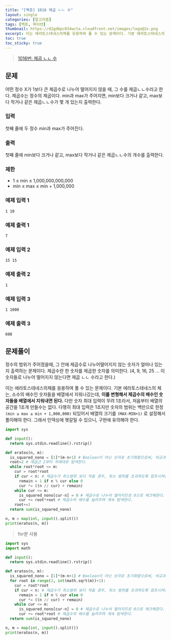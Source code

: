 ```yaml
---
title: "[백준] 1016 제곱 ㄴㄴ 수"
layout: single
categories: [알고리즘]
tags: [백준, 파이썬]
thumbnail: https://d2gd6pc034wcta.cloudfront.net/images/logo@2x.png
excerpt: 이는 에라토스테네스의체를 응용하여 풀 수 있는 문제이다. 기본 에라토스테네스의 체는, 소수의 배수인 숫자들을 배열에서 지워나갔는데, 이를 변형해서 제곱수의 배수인 숫자들을 배열에서 지워내면 된다.
toc: true
toc_sticky: true
---
```


>[1016번: 제곱 ㄴㄴ 수](https://www.acmicpc.net/problem/1016)
>

## 문제

어떤 정수 X가 1보다 큰 제곱수로 나누어 떨어지지 않을 때, 그 수를 제곱ㄴㄴ수라고 한다. 제곱수는 정수의 제곱이다. min과 max가 주어지면, min보다 크거나 같고, max보다 작거나 같은 제곱ㄴㄴ수가 몇 개 있는지 출력한다.

### 입력

첫째 줄에 두 정수 min과 max가 주어진다.

### 출력

첫째 줄에 min보다 크거나 같고, max보다 작거나 같은 제곱ㄴㄴ수의 개수를 출력한다.

### 제한

- 1 ≤ min ≤ 1,000,000,000,000
- min ≤ max ≤ min + 1,000,000

### 예제 입력 1

```
1 10
```

### 예제 출력 1

```
7
```

### 예제 입력 2

```
15 15
```

### 예제 출력 2

```
1
```

### 예제 입력 3

```
1 1000
```

### 예제 출력 3

```
608
```

## 문제풀이

정수의 범위가 주어졌을때, 그 안에 제곱수로 나누어떨어지지 않는 숫자가 얼마나 있는지 출력하는 문제이다. 제곱수란 한 숫자를 제곱한 숫자를 의미한다. (4, 9, 16, 25 ... 이 숫자들로 나누어 떨어지지 않는다면 제곱 ㄴㄴ 수라고 한다.)

이는 에라토스테네스의체를 응용하여 풀 수 있는 문제이다. 기본 에라토스테네스의 체는, 소수의 배수인 숫자들을 배열에서 지워나갔는데, **이를 변형해서 제곱수의 배수인 숫자들을 배열에서 지워내면 된다.** 다만 숫자 최대 입력이 무려 1조라서, 처음부터 배열의 공간을 1조개 만들수는 없다. 다행히 최대 입력은 1조지만 숫자의 범위는 백만으로 한정 `(min ≤ max ≤ min + 1,000,000)` 되있어서 배열의 크기를 `(MAX-MIN+1)` 로 설정해서 풀이해야 한다. 그래서 인덱싱에 헷갈릴 수 있으니, 구현에 유의해야 한다.

```python
import sys

def input():
  return sys.stdin.readline().rstrip()

def eratos(n, m):
  is_squared_nono = [1]*(m-n+1) # Boolean이 아닌 숫자로 초기화함으로써, 비교과정을 줄일 수 있다.
  root=2 # 제곱근 2부터 차례대로 탐색한다.
  while root*root <= m:
    cur = root*root
    if cur < n: # 제곱수가 최소범위 보다 작을 경우, 최소 범위를 초과하도록 점프시켜준다.
      remain = 1 if n % cur else 0
      cur *= ((n // cur) + remain)
    while cur <= m:
      is_squared_nono[cur-n] = 0 # 제곱수로 나누어 떨어지므로 0으로 체크해준다.
      cur += root*root # 제곱수의 배수를 늘려주며 계속 탐색한다.
    root+=1
  return sum(is_squared_nono) 

n, m = map(int, input().split())
print(eratos(n, m))
```

> for문 사용
> 

```python
import sys
import math

def input():
  return sys.stdin.readline().rstrip()

def eratos(n, m):
  is_squared_nono = [1]*(m-n+1) # Boolean이 아닌 숫자로 초기화함으로써, 비교과정을 줄일 수 있다.
  for root in range(2, int(math.sqrt(m))+1):
    cur = root*root
    if cur < n: # 제곱수가 최소범위 보다 작을 경우, 최소 범위를 초과하도록 점프시켜준다.
      remain = 1 if n % cur else 0
      cur *= ((n // cur) + remain)
    while cur <= m:
      is_squared_nono[cur-n] = 0 # 제곱수로 나누어 떨어지므로 0으로 체크해준다.
      cur += root*root # 제곱수의 배수를 늘려주며 계속 탐색한다.
  return sum(is_squared_nono) 

n, m = map(int, input().split())
print(eratos(n, m))
```